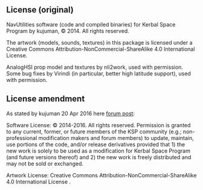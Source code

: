 ﻿## License (original)

NavUtilities software (code and compiled binaries) for Kerbal Space Program by kujuman, © 2014. All rights reserved.

The artwork (models, sounds, textures) in this package is licensed under a Creative Commons Attribution-NonCommercial-ShareAlike 4.0 International License.

AnalogHSI prop model and textures by nli2work, used with permission.
Some bug fixes by Virindi (in particular, better high latitude support), used with permission.


## License amendment

As stated by kujuman 20 Apr 2016 here [forum post](http://forum.kerbalspaceprogram.com/index.php?/topic/77062-11-navutilities-ft-hsi-instrument-landing-system/):

Software License: © 2014-2016. All rights reserved.
Permission is granted to any current, former, or future members of the KSP community (e.g.; non-professional modification makers and forum members) to update, maintain, use portions of the code, and/or release derivatives provided that 1) the new work is solely to be used as a modification for Kerbal Space Program (and future versions thereof) and 2) the new work is freely distributed and may not be sold or exchanged.

Artwork License: Creative Commons Attribution-NonCommercial-ShareAlike 4.0 International License .
